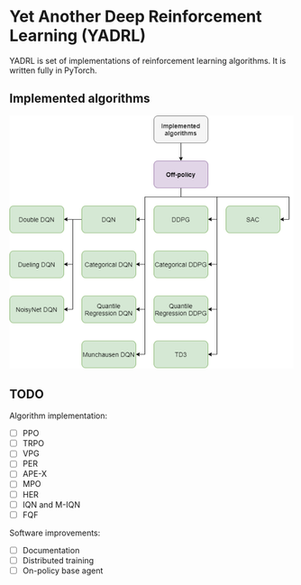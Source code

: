 # Yet Another Deep Reinforcement Learning (YADRL)

YADRL is set of implementations of reinforcement learning algorithms. It is
written fully in PyTorch.

## Implemented algorithms

![Algos](misc/implemented_algos.png)

## TODO

Algorithm implementation:

- [ ] PPO
- [ ] TRPO
- [ ] VPG
- [ ] PER
- [ ] APE-X
- [ ] MPO
- [ ] HER
- [ ] IQN and M-IQN
- [ ] FQF

Software improvements:

- [ ] Documentation
- [ ] Distributed training
- [ ] On-policy base agent